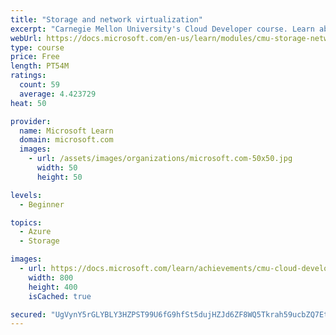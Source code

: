 ```yaml
---
title: "Storage and network virtualization"
excerpt: "Carnegie Mellon University's Cloud Developer course. Learn about how storage and network resources can be virtualized to support software defined datacenters."
webUrl: https://docs.microsoft.com/en-us/learn/modules/cmu-storage-network-virtualization/
type: course
price: Free
length: PT54M
ratings:
  count: 59
  average: 4.423729
heat: 50

provider:
  name: Microsoft Learn
  domain: microsoft.com
  images:
    - url: /assets/images/organizations/microsoft.com-50x50.jpg
      width: 50
      height: 50

levels:
  - Beginner

topics:
  - Azure
  - Storage

images:
  - url: https://docs.microsoft.com/learn/achievements/cmu-cloud-developer/storage-network-virtualization-social.png
    width: 800
    height: 400
    isCached: true

secured: "UgVynY5rGLYBLY3HZPST99U6fG9hfSt5dujHZJd6ZF8WQ5Tkrah59ucbZQ7EtAV+Bt75cVkWgHMtcBdp9DknzAixFiqfVbWh01xCxXxSKe2S/d5sSUnONU49oT6tucfFh0oWGUrK7WAQxwwGA8W/8y9AlYNb9AZAmhMYU8DPgvO4FQLPQ/21LMKQAp0rInHMzXLMZseTQrnvmwU863cER3lFVfkSI3QBZLc3qT5hVWsE6OUy/8KNYQONoNt4NWsNXDq16aPmp9NXZ/f50m7Zz21A46ixye1vjIjgvgFxeZL8d3gv73kbDDftRuqNyQO1IDc3WLuHWmzc52S3bhITpZr51HU5Fi2CYsCX2Ke+qEuGtiFCxbrNgIpY2F0xqrQhhEGmlC1xqrDHiAIkUrAGTugvDovavDPjGz4FgHsAHwY=;5kEIqbuw1xxVJjXhNZ2NtA=="
---
```


